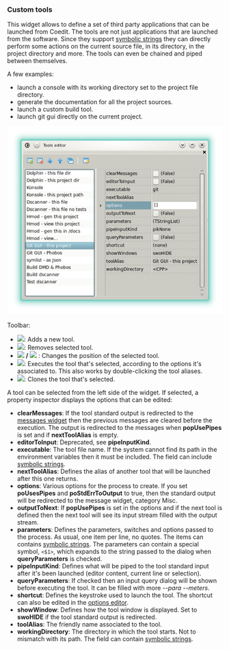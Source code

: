 ### Custom tools

This widget allows to define a set of third party applications that can be launched from Coedit.
The tools are not just applications that are launched from the software.
Since they support [symbolic strings](features_symbolic_strings) they can directly perform some actions on the current source file, in its directory, in the project directory and more.
The tools can even be chained and piped between themselves.

A few examples:

- launch a console with its working directory set to the project file directory.
- generate the documentation for all the project sources.
- launch a custom build tool.
- launch git gui directly on the current project.

![](img/custom_tools.png)

Toolbar:

- ![](https://raw.githubusercontent.com/BBasile/Coedit/master/icons/window/application_add.png): Adds a new tool.
- ![](https://raw.githubusercontent.com/BBasile/Coedit/master/icons/window/application_delete.png): Removes selected tool.
- ![](https://raw.githubusercontent.com/BBasile/Coedit/master/icons/arrow/arrow_up.png) **/** ![](https://raw.githubusercontent.com/BBasile/Coedit/master/icons/arrow/arrow_down.png) : Changes the position of the selected tool.
- ![](https://raw.githubusercontent.com/BBasile/Coedit/master/icons/window/application_flash.png): Executes the tool that's selected, according to the options it's associated to. This also works by double-clicking the tool aliases.
- ![](https://raw.githubusercontent.com/BBasile/Coedit/master/icons/window/application_double.png): Clones the tool that's selected.

A tool can be selected from the left side of the widget. If selected, a property inspector displays the options that can be edited:

- **clearMessages**: If the tool standard output is redirected to the [messages widget](widgets_messages) then the previous messages are cleared before the execution. The output is redirected to the messages when **popUsePipes** is set and if **nextToolAlias** is empty.
- **editorToInput**: Deprecated, see **pipeInputKind**.
- **executable**: The tool file name. If the system cannot find its path in the environment variables then it must be included. The field can include [symbolic strings](features_symbolic_strings).
- **nextToolAlias**: Defines the alias of another tool that will be launched after this one returns.
- **options**: Various options for the process to create. If you set **poUsesPipes** and **poStdErrToOutput** to true, then the standard output will be redirected to the message widget, category Misc.
- **outputToNext**: If **popUsePipes** is set in the options and if the next tool is defined then the next tool will see its input stream filled with the output stream.
- **parameters**: Defines the parameters, switches and options passed to the process. As usual, one item per line, no quotes. The items can contains [symbolic strings](features_symbolic_strings). The parameters can contain a special symbol, `<$1>`, which expands to the string passed to the dialog when **queryParameters** is checked.
- **pipeInputKind**: Defines what will be piped to the tool standard input after it's been launched (editor content, current line or selection).
- **queryParameters**: If checked then an input query dialog will be shown before executing the tool. It can be filled with more _--para --meters_.
- **shortcut**: Defines the keystroke used to launch the tool. The shortcut can also be edited in the [options editor](widgets_options_editor).
- **showWindow**: Defines how the tool window is displayed. Set to **swoHIDE** if the tool standard output is redirected.
- **toolAlias**: The friendly name associated to the tool.
- **workingDirectory**: The directory in which the tool starts. Not to mismatch with its path. The field can contain [symbolic strings](features_symbolic_strings).